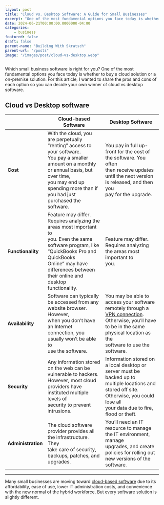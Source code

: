 ```yaml
---
layout: post
title: "Cloud vs. Desktop Software: A Guide for Small Businesses"
excerpt: "One of the most fundamental options you face today is whether to buy a cloud solution or a on-premise solution"
date: 2024-06-21T00:00:00.0000000-04:00
categories:
    - business
featured: false
draft: false
parent-name: "Building With Skratsch"
parent-url: "/posts"
image: "/images/post/cloud-vs-desktop.webp"
---
```

Which small business software is right for you? One of the most
fundamental options you face today is whether to buy a cloud solution or
a on-premise solution. For this article, I wanted to share the pros and
cons of each option so you can decide your own winner of cloud vs
desktop software.

## Cloud vs Desktop software

|  | Cloud-based Software | **Desktop Software** |
| --- | --- | --- |
| **Cost** | With the cloud, you are perpetually “renting” access to your software. <br>You pay a smaller amount on a monthly or annual basis, but over time,<br>you may end up spending more than if you had just purchased the<br>software. | You pay in full up-front for the cost of the software. You often<br>then receive updates until the next version is released, and then you<br>pay for the upgrade. |
| **Functionality** | Feature may differ. Requires analyzing the areas most important to<br>you. Even the same software program, like “QuickBooks Pro and QuickBooks<br>Online” may have differences between their online and desktop<br>functionality. | Feature may differ. Requires analyzing the areas most important to<br>you. |
| **Availability** | Software can typically be accessed from any website browser. However,<br>when you don’t have an Internet connection, you usually won’t be able to<br>use the software. | You may be able to access your software remotely through a [VPN connection](/security/setup-small-business-vpn).<br>Otherwise, you’ll have to be in the same physical location as the<br>software to use the software. |
| **Security** | Any information stored on the web can be vulnerable to hackers.<br>However, most cloud providers have instituted multiple levels of<br>security to prevent intrusions. | Information stored on a local desktop or server must be backed up to<br>multiple locations and stored off site. Otherwise, you could lose all<br>your data due to fire, flood or theft. |
| **Administration** | The cloud software provider provides all the infrastructure. They<br>take care of security, backups, patches, and upgrades. | You’ll need an IT resource to manage the IT environment, manage<br>upgrades, and create policies for rolling out new versions of the<br>software. |

------------------------------------------------------------------------

Many small businesses are moving toward [cloud-based software](/software/evaluating-saas-solutions-small-biz) due to its
affordability, ease of use, lower IT administration costs, and
convenience with the new normal of the hybrid workforce. But every
software solution is slightly different.